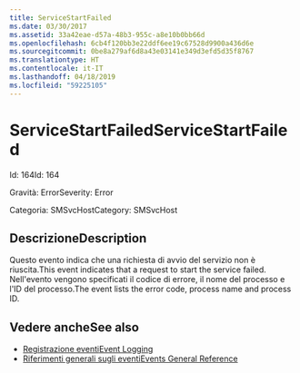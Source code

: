 ```yaml
---
title: ServiceStartFailed
ms.date: 03/30/2017
ms.assetid: 33a42eae-d57a-48b3-955c-a8e10b0bb66d
ms.openlocfilehash: 6cb4f120bb3e22ddf6ee19c67528d9900a436d6e
ms.sourcegitcommit: 0be8a279af6d8a43e03141e349d3efd5d35f8767
ms.translationtype: HT
ms.contentlocale: it-IT
ms.lasthandoff: 04/18/2019
ms.locfileid: "59225105"
---
```

# <a name="servicestartfailed"></a><span data-ttu-id="4f40c-102">ServiceStartFailed</span><span class="sxs-lookup"><span data-stu-id="4f40c-102">ServiceStartFailed</span></span>
<span data-ttu-id="4f40c-103">Id: 164</span><span class="sxs-lookup"><span data-stu-id="4f40c-103">Id: 164</span></span>  
  
 <span data-ttu-id="4f40c-104">Gravità: Error</span><span class="sxs-lookup"><span data-stu-id="4f40c-104">Severity: Error</span></span>  
  
 <span data-ttu-id="4f40c-105">Categoria: SMSvcHost</span><span class="sxs-lookup"><span data-stu-id="4f40c-105">Category: SMSvcHost</span></span>  
  
## <a name="description"></a><span data-ttu-id="4f40c-106">Descrizione</span><span class="sxs-lookup"><span data-stu-id="4f40c-106">Description</span></span>  
 <span data-ttu-id="4f40c-107">Questo evento indica che una richiesta di avvio del servizio non è riuscita.</span><span class="sxs-lookup"><span data-stu-id="4f40c-107">This event indicates that a request to start the service failed.</span></span> <span data-ttu-id="4f40c-108">Nell'evento vengono specificati il codice di errore, il nome del processo e l'ID del processo.</span><span class="sxs-lookup"><span data-stu-id="4f40c-108">The event lists the error code, process name and process ID.</span></span>  
  
## <a name="see-also"></a><span data-ttu-id="4f40c-109">Vedere anche</span><span class="sxs-lookup"><span data-stu-id="4f40c-109">See also</span></span>

- [<span data-ttu-id="4f40c-110">Registrazione eventi</span><span class="sxs-lookup"><span data-stu-id="4f40c-110">Event Logging</span></span>](../../../../../docs/framework/wcf/diagnostics/event-logging/index.md)
- [<span data-ttu-id="4f40c-111">Riferimenti generali sugli eventi</span><span class="sxs-lookup"><span data-stu-id="4f40c-111">Events General Reference</span></span>](../../../../../docs/framework/wcf/diagnostics/event-logging/events-general-reference.md)
